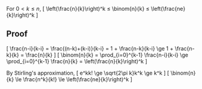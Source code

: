 For $0 < k \le n$,
\[ \left(\frac{n}{k}\right)^k ≤ \binom{n}{k} ≤ \left(\frac{ne}{k}\right)^k \]

## Proof

\[ \frac{n-i}{k-i} = \frac{(n-k)+(k-i)}{k-i} = 1 + \frac{n-k}{k-i}
\ge 1 + \frac{n-k}{k} = \frac{n}{k} \]
\[ \binom{n}{k} = \prod_{i=0}^{k-1} \frac{n-i}{k-i}
\ge \prod_{i=0}^{k-1} \frac{n}{k} = \left(\frac{n}{k}\right)^k \]

By Stirling's approximation,
\[ e^kk! \ge \sqrt{2\pi k}k^k \ge k^k \]
\[ \binom{n}{k} \le \frac{n^k}{k!} \le \left(\frac{ne}{k}\right)^k \]
